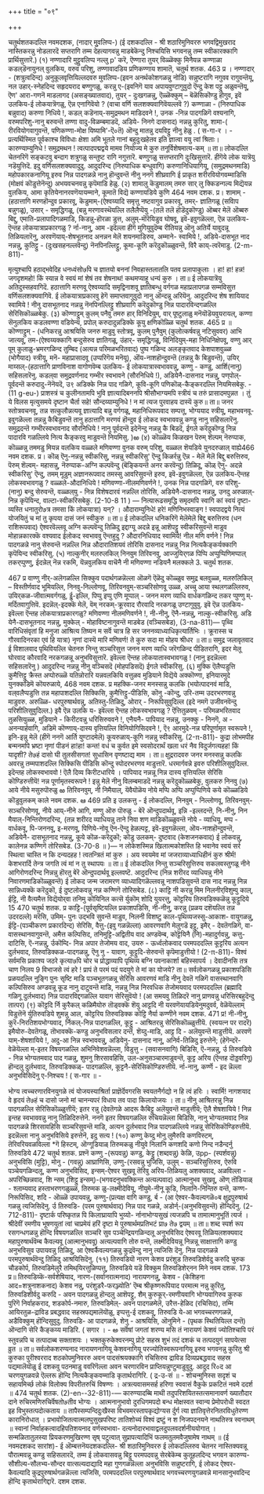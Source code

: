 +++
title = "०९"

+++

चतुर्थशतकदल्लि नवमदशक, 
(नादार् मुुवलिप्प-) 
(ई दशकदल्लि - श्री शठारिमुनिवररु भगवद्विमुखराद नास्तिकरन्नु नोडलारदॆ सप्तरागि तम्म देहत्यागवन्नु माडबेकॆन्दु निश्चयिसि भगवनन्नु तम्म स्वीकारक्कागि प्रार्थिसुत्तारॆ.) 
(१) नण्णादारि मुट्टुवलिप्प नल्लु p' करॆ, 
ऎण्णारा तुयर् विळ्ळॆक्कु मिनैयन्न 
कण्णाळा कडल्‌डॆनायुनल्‌ 
वुलकिय, 
वरुव परिशु, 
तण्णावादडिय प्रणिकण्णाय शामातॆ, 
चतुर्थ शतक. 
463 
प्र । नण्णादार् - (शत्रुत्वदिन्द) अनुकूलवृत्तियिल्लदवरु मुवलिप्प-(इवन अनर्थकोशगळन्नु नोडि) सन्नुष्टरागि नगुवव रागुवन्तॆयू, नल उहार्-स्नेहदिन्द सहृदयराद बण्णुगळु, करन्नु ए-(इवनिगॆ याव अपायवुण्टागुवुदो ऎन्दु केश पट्टु अळुवन्तॆयू, ऎण' आरा-गणनॆ माडलागद (असङ्ख्यातवाद), तुयर् - दुःखगळन्नु, ऎळ्ळॆक्कुम् – बॆळॆसिकॊण्डु होगुव, इवॆ उलकिय-ई लोकयात्रॆगळु, ऎन्न एनागिवॆयो ? (वाचा वर्णि सलशक्यवागिवॆयल्लवॆ ?) कण्णाळा - (निरुपाधिक बन्नुवाद) करुणा निधिये !, कडल् कडॆनाय्-समुद्रमथन माडिदवने !, उनक -निन्न पादगळिगॆ वश्यनागि, वरुमपरिशु-नानु बरुवन्तॆ तण्णा वादु-विळम्बमाडदॆ, अडिये- निनगे दासनाद) नन्नन्नु कुरितु, शामा-( रीरवियोगवागुवन्तॆ, पणिकण्णा-मोक्ष यिष्यामि'-ऎ०तॆ) ऒन्दु मातन्नु दयविट्टु नीनु हेळु . 
( स-गा-र । - 
प्रत्यर्थिस्मित पूर्वकाश्च विविधाः क्षेशा अमि भूतले गानां बहुदुःखहेतव इति ज्ञात्वा वयु त्वां श्रिताः। कारुण्याम्युनिधे ! समुद्रमथन ! त्वत्पादपद्मद्वये मामव नियोज्य मे कुरु तनूर्विशेषमात्य-कम् ॥ 
ता॥ लोकदल्लि चेतनरिगॆ सङ्कटवु बन्दाग शत्रुगळु सन्तुष्ट रागि नगुत्तारॆ. बण्णुगळु सत्तप्तरागि दुःखिसुत्तारॆ. हीगॆये लोक यात्रॆयु नडॆयुत्तिदॆ. इदु वर्णिसलशक्यवादुदु. आदुदरिन्द (निरुपाधिक बन्धुवागि) करुणानिधियागियू, (समुद्रमथनमाडि) महोपकारकनागियू इरुव निन्न पादगळन्ने नानु हॊन्दुवन्तॆ नीनु ननगॆ शीघ्रवागि ई प्राकृत शरीरवियोगवम्माडिसि (मोक्षवं कॊडुत्तेनॆन्दु) अभयवचनवन्नु कृपॆमाडि हेळु. 
(२) शामालु कॆडुमालम् तमरु सार् 
लु 
क्किडन्गल्य मिद्यॆयन्न वुलकिय, आमा कृतियेनानरवणॆयायम्माने, कूमातॆ विद्यॆ कण्णायडिये कुणि 
464 
नवम दशक. 
प्र। शामाम् - (हठात्तागि मरणहॊन्दुव प्रकारवू, कॆडुमाम्-(ऐश्वय्यादि समृत्तु नष्टवागुव प्रकारवू, तमर्- ज्ञातिगळू (सविाप बन्नुगळू), उसार् - समृद्धिगळू, (बन्नु मरणावस्थॆयल्लि तलैलैप्पॆयु -(तलॆ तलॆ हॊडॆदुकॊण्डु) ऒब्बर मेलॆ ऒब्बरु बिद्दु, एमाति-प्रलापादिगळमाडि, किडन्नु-हॊरळा डुत्त, अलुम्-मॊरॆयिडुव घोषवू, इवॆ-इवुगळॆल्ला, ऎन्न उलकिय-ऎन्तह लोकयात्राप्रकारगळु ? र्ना-नानु, आम 
-इदॆल्ला हीगॆ मुगियुवुदॆम्ब रीतियन्नु ऒनु अतिर्ये यावुदन्नू तिळियलारॆनु, अरवणॆयाय्-शेषभूतनाद अनन्नन मेलॆ शयनमाडिरुव, अम्माने- स्वामिये !, अडिये-दासभूत नाद नन्नन्नु, कुतिट्टु - (दुःखसहनल्लवॆन्दु) नॆनपिनल्लिट्टु, कूमा-कूगि करॆदुकॊळ्ळुवन्तॆ, विरै काय्-त्वरॆमाडु. 
(2-m-811)- 

मृत्युश्चापि हठाद्भवेदिह धनध्वंसो७पि च ज्ञातयो बननां निवहास्तलातलि पतव प्रलापाकुलाः । हा! हा! हन्न! जगदृशमहो! किं स्यान्न वे स्वयं मां शेषं तव शेषनाथ! कथमप्याहू धन्यं कुरु । 
ता॥ ई लोकयात्रॆयु अतिदुस्सहवागिदॆ. हठात्तागि मरणवू ऐश्वय्यादि समृद्विनाशवू ज्ञातिबन्धु वर्गगळ महाप्रलापगळ सम्मविसुत्त वर्णिसलशक्यवागिवॆ. ई लोकयात्राप्रकारवु हेगॆ समाप्तवागुवुदो नानु ऒन्दन्नू अरियॆनु. आदुदरिन्द शेष शायियाद स्वामिये ! नीनु दासभूतनाद नन्नन्नु नॆनपिनल्लिट्टु शीघ्रवागि करॆदुकॊण्डु निन्न पादारविन्दगळल्लि सेरिसिकॊळ्ळबेकु. 
(३) कॊण्णाट्टुम् कुलम् पनैवु 
तमरु हार् विनिदियुम्, 
वार् पूष्टुलाळु 
मनॆयॊडॆयवुयरायल्, 
कण्णा सॆनुलकिय कडलवण्णा वडियेन्य, प्रपोल् करुदादुन्नडिक्के कूयु क्षणिकॊळ्ळि 
चतुर्थ शतक. 
465 
प्र ॥ कॊण्णाट्टुम् - (धनिकरन्नु आश्रयिसि जनरु माडुवु स्तोत्रवू, कुलम् पुनैवुम् (कुलोत्कर्षवन्नु नटिसुववर) आभि जात्यवू, तम‌-(ऐश्वय्यक्कागि बन्दुसेरुव ज्ञातिगळू, उंहार्- समृद्धिगळू, विनिदियुम्-महा निधिनिक्षेपवू, वण्णु आर् पूम् कुलाळु-भ्रमरगळिन्द तुम्बिद (अत्यन्न परिमळभरितवाद) पुष्प गळिन्द अलङ्कृतवाद केशपाशवुळ्ळ (भोगैयाद) स्त्रीयू, मनॆ- महाप्रासादवू (उप्परिगॆय मनॆयू), ऒंय-नाशहॊन्दुवन्तॆ (तन्नन्नु कै बिडुवन्तॆ), उयिर् माय्सल्-(हठात्तागि प्राणविनाश वागोणवॆम्ब उलकिय- ई लोकयात्रास्वभाववन्नु, कण्णु - कण्डु, आर्शि(नानु) सहिसलारॆनु. कडल्‌वा समुद्रवर्णनाद गम्भीर स्वभावने (सौरनिधिये !), अडियेनै-दासनाद नन्नन्नु, पण्‌पोल्-पूर्वदन्तॆ करुदादु-नॆनॆयदॆ, उ९ अडिक्के निन्न पाद गळिगे, कूवि-कूगि पणिकॊळ्-कैङ्करदल्लि नियमिसबेकु. 
-(11 g-eu-) 
प्राशस्त्रं च कुलीनतामपि भुवि ज्ञात्यादिबननपि श्रीसौभाग्यमपि स्त्रीयं च तरुं प्रासादमपुन्नत । तुं ये विलस मृत्युसमये दृष्टान चैर्ता सहे! सौन्दय्याम्युनिधे ! न मां त्यज पुरवाहय दास्यॆ कुरु॥ 
ता॥ जनर स्तोत्रवचनवू, तन्न सत्कुलौन्नत्यवू ज्ञात्यादि बन्नु वर्गगळू, महानिधिरूपवाद सम्पत्तू, भोग्ययाद स्त्रीयू, महाभवनवू-इवुगळॆल्ला तन्नन्नु कैबिडुवन्तॆ तानु हठात्तागि मरणवं हॊन्दुव ई लोकद स्वभाववन्नु कण्डु नानु सहिसलारॆनु. समुद्रदन्तॆ गम्भीरस्वभावनाद सौरनिधिये ! नानु पूर्वदन्तॆ इदेनॆन्दु नन्नन्नु कै बिडदॆ, ईगले करॆदुकॊण्डु निन्न पादारवि गळल्लिये नित्य कैङ्करवु माडुवन्तॆ नियमिसु. 
)ఱ 
(४) कॊळ्ळॆय किळ‌खन पॆरुम् शॆल्पम् नॆरुप्पाक, 
कॊळ्ळन्नु तममडु मियन्न वलकिय वळ्ळले मणिवण्णा वुनक वरुम् परिशु, वळ्ळल शॆयडिये युनदरुळाल् वाह्ये466 
नवम दशक. 
प्र। कॊळ् ऎनु-नन्नन्नु स्वीकरिसु, नन्नन्नु स्वीकरिसु' ऎन्दु किळर्रन्नु ऎन्न - मेलॆ मेलॆ बिद्दु बरुत्तिरुव, पॆरुम् शॆल्वम्- महासन्नु, नॆरुप्पाक-अग्नि कल्पवॆन्दु (बॆङ्कियन्तॆ अनर करवॆन्दु) तिळिदू, कॊळ् ऎनु- अदन्ने स्वीकरिसु' ऎन्दु, तमम् मूडुम् अज्ञानरूपवाद तमस्सु आवरिसुवन्तॆ इरुव, इवॆ-इवुगळॆल्ला, ऎन्न उलकिय-ऎन्तह लोकस्वभावगळु ? वळ्ळले-औदा‌निधिये ! मणिवण्णा-नीलमणिवर्णने !, उनक निन्न पादगळिगॆ, वरु परिशु-(नानु) बन्दु सेरुवन्तॆ, वळ्ळल्‌यु - निन्न विशेषदारवं नन्नल्लि तोरिसि, अडियेनै-दासनाद नन्नन्नु, उनदु अरुळाल्-निन्न कृपॆयिन्द, वाल्टा-स्वीकरिसबेकु. 
(2-10-8 11 ) — 
नित्यारूढसमृद्धि समृदमपि स्वागि कां स्वयं दृष्टा-व्यस्ति धनातुरो७त्र तमसा किं 
लोकयात्रा) यन्? । औदाराम्युनिधे! हरे! मणिनिभस्वाङ्ग ! स्वपादद्वये नित्यं योजयितुं च मां तु कृपया दासं जनं 
स्वीकुरु ॥ 
ता॥ ई लोकदल्लि धनिकरिगॆ मेलॆमेलॆ बिद्दु बरुत्तिरुव (धन राशिरूपवाद) ऐश्वरवॆल्लवू अग्नि कल्पवॆन्दु तिळिदु इद्दाग्यू अदन्ने इन्नू आशॆपट्टु स्वीकरिसुवन्तॆ माडुव मोहान्नकारक्कॆ वश्यवाद ईलोकद स्वभाववु ऎन्तहुदु ? औदारनिधियाद स्वामिये! नील मणि वर्णने ! निन्न पादगळन्ने नानु सेरुवन्तॆ नन्नल्लि निन्न औदारातिशयवं तोरिसि दासनाद नन्नन्नु निन्न नित्यकैङ्कर्यक्कागि कृपॆयिन्द स्वीकरिसु. 
(५) नाल्कुनीर् मलरुलकिल् निनवुम तिरिवनवु, 
आज्जुयिर्‌गळ पिप्पि अप्पुप्पिणिमप्पाल् 
तकर्‌प्पुण्णु, 
ईदन्नेल् नॆन्न रकमि, यॆन्नवुलकिय वाचॆनै नी मणिवण्णा नडियनै मलक्कले 
3. 
चतुर्थ शतक. 

467 
प्र वाण्णु नीर्-अलॆगळल्लि सिक्कुव पदार्थगळन्नॆल्ला ऒळगॆ ऎळॆदु कॊळ्ळुव समुद्र बलवुळ्ळ, मलरुलिकिल् – विस्तीर्णवाद भूमियल्लि, निनवु-निल्लोणवू, तिरिवनवुम्-सञ्चरिसोणवू उळ्ळ, अच्चु आया स्थलगळल्लिरुव, उयिर्‌कळ-जीवात्मवर्गगळु, ईु-इल्लि, पिप्पु इप्पु एणि मूप्पाल् - जनन मरण व्याधि वार्धकगळिन्द तकर प्पुण्णु म्-मर्दितवागुत्तिवॆ. इदन्नॆल्-इदक्कॆ मेलॆ, वॆम् नरकम्-क्रूरवाद रौरवादि नरकगळू उण्टागुवुवु. इवॆ ऎन्न उलकिय-इवॆल्ला ऎन्तह लोकयात्राप्रकारगळु? मणिवण्णा नीलमणिवर्णने !, नी-नीनु, ऎनै-नन्नन्नु, नाल्कु-स्वीकरिसु. अडि येनै-दासभूतनाद नन्नन्नु, मुक्केल् - मोहाविष्टनागुवन्तॆ माडबेड (वञ्चिसबेड), 
(3-na-811)— 
पृथ्वि वारिधिसंवृतां हि मनुजा आश्रित्य तिष्यन म सर्वॆ चात्र हि सर जननव्याध्याधिकृत्यार्तिभिः । क्रूरास्स च गौरवादिनरका एवं हि यात्रा) नृणां दास्यॆ मारि मणिवर्ण! ते कुरु सदा मा मोहय श्रीधर ॥ 
ता॥ समुद्र जलावृतवाद ई विशालवाद पृथिवियल्लि चेतनरु निन्तु सञ्चरिसुत्त जनन मरण व्याधि जरॆगळिन्द पीडितरागि, इदर मेलू घोरवाद कौरवादि नरकगळन्नू अनुभविसुत्तारॆ. इवॆल्ला ऎन्तह लोकयातास्वभावगळु ! (नानु इदन्नॆल्ला सहिसलारॆनु ) आदुदरिन्द नन्नन्नु नीनु वञ्चिसदॆ (मोहपडिसदॆ) ईगले स्वीकरिसु. 
(६) मुक्कि ऎलैप्पडुत्ति कुमैत्तिट्टु क्रैस्त‌ अप्पोरुळ्ळॆ यतिन्नोरारि यन्नवलकियि वत्तुळव मुडियाने विद्यॆये अक्कॊण्णा, इनियारमुदे 
युनक्कडिमॆ 
कॊयरुळाये, 
468 
नवम दशक. 
प्र महक्कि-जनर मनस्सन्नु कलकि (भयोत्पादनवं माडि, वल्‌वलैप्पडुत्ति तन्न महापाशदल्लि सिक्किसि, कुमैत्तिट्टु-पीडिसि, कॊनु -कॊन्दु, उरि-तम्म उदरभरणवन्नु माडुवरु. अरुळ्ळि- धरपुरुषार्थवन्नु, अतिस्तु-तिळिदु, ओरार् - निरूपिसुवुदिल्ल (इदे नमगॆ उजीवनवॆन्दु परिशीलिसुवुदिल्ल.) इवै ऎन्न उलकि य- इवॆल्ला ऎन्तह लोकस्वभावगळु ? ऎत्तितुळवम् - परिमळभरितवाद तुळसियुळ्ळ, मुडियाने - किरीटवन्नु धरिसिरुववने !, एनैयनै- पापियाद नन्नन्नु, उनक्कु - निनगॆ, अ - अनन्यार्हवागि, अडिमॆ कॊण्णाय्-दास्य वृत्तियल्लि विनियोगिसिदवने !, ऎ९ आरमुदे-नन्न परिपूर्णामृत स्वरूपने !, इनि-इन्नु मेलॆ (हीगॆ ननगॆ आर्ति युण्टादमेलॆ) कूयरुळाय्-कूगि नन्नन्नु स्वीकरिसु. 
(2-π-811)- 
कुद्रा लोभमपीह बन्मनमपि भ्रष्टा नृणां पीडनं हा!हा! कन्त! वधं च कुर्वत इमे स्वसोदरार्थं खला धरं नैव विदुर्जगत्यहह! किं यादृशी? ते७हं 
दासो घी तुलसीसगत! सुधासिन 
वृणष्टाद्य 
माम । 
ता॥ क्षुद्ररादवरु जनर मनस्सन्नु कलकि अवरन्नु तम्मपाशदल्लि सिक्किसि पीडिसि कॊन्दु स्पोदरभरणव माडुत्तारॆ. धरमार्गवन्ने इवरु परिशीलिसुवुदिल्ल. इदॆन्तह लोकस्वभाववो ! ऎलै दिव्य किरीटधारिये । पापियाद नन्नन्नू निन्न दास्य वृत्तियल्लि सेरिसि कॊण्डिरुत्तीयॆ! नन्न पूर्णामृतस्वरूपने ! इन्नु मेलॆ नीनु विलम्बमाडदॆ नन्नन्नु करॆदुकॊळ्ळबेकु, 
वुलकरु निनवु 
(७) आये 
नीये मसुरुपॊरुळु 
ఱ 
तिरिवनवुम्, नी निमैयाल्, 
यॆवैयॊळॆय 
नोये मप्पि अप्पि अप्पुप्पिणिये 
कये कॊळ्ळडिये कॊडुवुलकम् काले 
नवम दशक. 
ఆ 
469 
प्रति इ उलकत्तु - ई लोकदल्लि, निनवुम् - निल्लोणवू, तिरिवनवुम्-सञ्चरिसोणवू, नीये आय्-नीने आगि, मण्णु ऒरु पॊरुळु - बेरॆ ऒन्दुपदार्थवू, इन्नि -इल्लदन्तॆ, नि-नीनु, निन मैयाल्-निन्तिरोणदरिन्द, (तन्न शरीरद व्याधियन्नु ताने निवा शण माडिकॊळ्ळुवन्तॆ नोये - व्याधियू, मप्प - वार्धकवू, पि-जननवू, इ-मरणवू, पिणिये-नोवू ऎन-ऎन्दु हेळल्पट्ट, इवॆ-इवुगळॆल्ला, ऒय-नाशहॊन्दुवन्तॆ, अडियेनै- दासभूतनाद नन्नन्नु, कूये कॊळ-करॆदुकॊ; कॊडु उलकम्- दुष्टवाद (केशजनकवाद) ई लोकवन्नु, कालेनन्न कण्णिगॆ 
तोरिसबेड. 
(3-70-8 ॥ )— 
न 
लोकेशस्मिन्न खिलात्मकोशस्ति हि भवानेव स्वयं सर्र स्थित्वा चास्ति न कि दन्यदहह ! त्वतन्त्रितं मां कुरु । अय स्वयमेव मां जजराव्याध्याधिहीनं कुरु श्रीर्म! केशभरार्दि तेन्त्र जगति त्वं मां न तु स्थापयः ॥ 
ता॥ ई लोकदल्लि निन्तु सञ्चरिसुत्तिरुव सकलवस्तुगळू नीने आगिरोणदरिन्द निन्नन्नु हॊरतु बेरॆ ऒन्दुपदार्थवू इल्लवष्टॆ. आदुदरिन्द (निन्न शरीरद व्याधियन्नु नीने निवारणमाडिकॊळ्ळुवन्तॆ) ई लोकद जन्म जरामरण व्याध्यादिगळॆल्लवन्नू नाशपडिसुवन्तॆ दास नाद नन्नन्नु निन्न सान्निध्यक्कॆ करॆदुकॊ, ई दुष्टलोकवन्नु नन्न कण्णिगॆ तोरिसबेड. 
(८) काट्टि नी करन्नु मिम निलनीर्‌विशुम्पु काल्, ईट्टि, नी वैत्यमैत्त विद्यॆयोर्‌वा तनिमु कॊयिनिल कत्सॆ 
र्युकॊम् 
शोदि युयरत्तु, 
कॊट्टरिय तिरुवडिक्कळॆन्नु कूट्टुदिये 
15 
470 
चतुर्थ शतक. 
प्र काट्टि-(पूर्वसृष्टियल्लि प्रकाशपडिसि, नी-नीनु, करन्नु (प्रळय दशॆयल्लि तन्न उदरदल्ले) मरॆसि, उमिम्- पुनः उद्भवि सुवन्तॆ माडुव, निलनी‌ विशष्टु काल-पृथिव्यजस्सु-आकाश- वायुगळन्नु, ईट्टि-(पञ्चीकरण प्रकारदिन्द) सेरिसि, वैत्तु-(इवु गळन्नॆल्ला) आवरणवागि मेलुगडॆ इट्टु, इमैर् - देवतॆगळिगॆ, वा-वासस्थानवागुवन्तॆ, अमैत्त कल्पिसिद, तनिमुट्टि-अद्वितीय वाद अण्डवॆम्ब, कोट्टॆयिनै (नि)-महादुर्गवन्नु, कत्तु- दाटिसि, ऎ-नन्नन्नु, र्उकॊम्दि- निन्न अपार तेजोमय वाद, उयरु - ऊर्ध्वलोकवाद परमपददल्लि कूट्टरिय अत्यन दुर्लभवाद, तिरुवडिक्कळ-पादगळन्नु, ऎनु नु - यावाग, कूट्टुदि-सेरुवन्तॆ कृपॆमाडुत्तीयो ! 
(2-π-811)- 
विश्वं सर्वमसि प्रकाश्य जठरे कृत्या७पि चोर च प्रोद्धाव्यापि पृथिव्य बग्नि पवनाकार्शा बहिस्सापर्य । देवादीनसि तत्र चाण निलय 9 विभाजसे त्वं हरे ! प्रापं ते परमं पदं पदयुगे ते मां का योजये? 
ता॥ सर्वलोकगळन्नू प्रकाशपडिसि प्रळयदल्लि नुङ्गि पुनः सृष्टि माडि पञ्चभूतगळन्नू सेरिसि आवरणवं माडि नीनु देवतॆ गळिगॆ वासस्थानवागि कल्पिसिरुव अण्डवन्नू कूड नानु दाटुवन्तॆ माडि, नन्नन्नु निन्न निरवधिक तेजोमयवाद परमपददल्लि (ब्रह्मादि गळिगू दुर्लभवाद) निन्न पादारविद्दगळल्लि यावाग सेरिसुवॆयो ! (आ समयवु तिळिदरॆ नानु प्राणवन्नु धरिसिरबहुदॆन्दु तात्पर) 
(९) कॊट्टदि र्नि कुरैकल् कळिमैयोरु 
तॊड्‌वक्कॆ शॆयु आट्टदि नी यरवणॆयायडियेनुमदुवर्व, वेळॆयॆल्लाम् विडुत्तॆनॆ र्युतिरुवडिये 
शुमन्नु आल, 
कॊट्टरिय तिरुवडिक्क कॊट्टि नैर्या कण्णीने 
नवम दशक. 
471 
प्र! नी-नीनु, कुरॆ-निरतिशयभोग्यवाद, र्निकल्-निन्न पादगळल्लि, कूट्टु - आश्रितरन्नु सेरिसिकॊळ्ळुत्तीयॆ. (स्वयत्न पर रादरॆ) इमैयोरु-देवतॆगळू, तॊभावक्कॆ-कण्डु अनुभविसलार दन्तॆ, शॆय्दु-माडि, आट्ट दि - अलॆयुवन्तॆ माडुत्तीयॆ. अरवणॆ याम्-शेषशायिये !, अदु-आ निन्न स्वभाववन्नु, अडियेनु- दासनाद नानू, अनिर्व-तिळिदु इरुत्तेनॆ; (हेगॆन्दरॆ- वेळॆयॆल्ला म्-इतर विषयगळल्लि अभिनिवेशवन्नॆल्ला, विडुत्तु - (सवासनवागि) बिडिसि, ऎ-नन्नन्नु, र्उ तिरुवडिये - निन्न भोग्यतमवाद पाद गळन्नु, शुमनु शिरसावहिसि, उल-अनुसञ्चारमाडुवन्तॆ, कूट्ट अरिय (ऎन्तह दॊड्डवरिगू) हॊन्दलु दुर्लभवाद, तिरुवडिक्कळ्- पादगळल्लि, कूट्टनै-सेरिसिकॊण्डिरुत्तीयॆ. र्ना-नानु, कर्ण्णॆ - इद न्नॆल्ला अनुभविसिदॆनु ए-निश्चय ! 
( स-गार ॥ - 

भोग्य त्वच्चरणारविनयुगळे त्वं योजयस्याश्रिर्ता प्राज्ञॆर्दॆवगरसि स्वयतनैर्गद्यो न हि त्वं हरिः । स्वार्मि! नागशयाद वे हृदयं ते७हं च दासो जनो मां चानन्यपरं विधाय तव पादा किलायोजयः । 
ता॥ नीनु आश्रितरन्नु निन्न पादगळल्लि सेरिसिकॊळ्ळुत्तीयॆ; इतर रन्नु (देवतॆगळे आदरू कैबिट्टु अलॆयुवन्तॆ माडुत्तीयॆ; ऎलै शेषशायिये ! निन्न इन्तह स्वभाववन्नु नानु तिळिदिरुत्तेनॆ. ननगॆ इतर विषयगळल्लि रुचियन्नॆल्ला बिडिसि, नानु भोग्यतमवाद निन्न पादगळन्ने शिरसावहिसि सञ्चरिसुवन्तॆ माडि, अत्यन दुर्लभवाद निन्न पादगळल्लिये नन्नन्नू सेरिसिकॊण्डिरुत्तीयॆ. इदन्नॆल्ला नानु अनुभविसिये इरुत्तेनॆ, इदु सत्य ! 
(१०) कण्णु केय्दु मोनु लुमैरुवि 
कणविस्टम्, तॆरिवरियवळविल्ला *गॆ हिस्टम्, ऒग्गूडियाळ् तिरुमकळु नीयुवे निलानि कणशदि‌ कणो निन्द नडैन्दर्नु तिरुवडिये 
472 
चतुर्थ शतक. 
प्रश्नॆ कण्णु -(रूपवन्नु) कण्डु, केट्टु (शब्दवन्नु) केळि, उpp- (स्पर्शवन्नु) अनुभविसि (मुट्टि), मोनु - (गवन्नु) आघ्राणिसि, उण्णु-(रसवन्नु भुजिसि, उलुम् - सञ्चरिसुत्तिरुव, ऐरुवि पञ्चेयगळिन्दलू, कण्ण अनुभविसिद, इन्सम्-ऐश्वर सुखवू तॆरिवु अरिय-तिळियलु अशक्यवाद, अळविल्ला - अपरिच्छिन्नवाद, शि न्सम् (शिट्टु इन्सम्)-(भगवदनुभवक्किन्त अत्यल्पवाद) आत्मानुभव सुखवू, ऒण् तॊडियाळ् - श्लाम्यवाद हस्ताभरणगळुळ्ळ, तिरुमक ळु-लक्ष्मीदेवियू, नीयुमे-नीनू कूडि, निलानि-निन्तिरु वन्तॆ, कण्ण-निरूपिसिद, शदि‌ - ऒळ्ळॆ उपायवन्नु, कण्णु-(प्रत्यक्ष वागि कण्डु, र्ब - (आ ऐश्वर-कैवल्यगळॆ०ब क्षुद्रपुरुषार्थ गळन्नु त्यजिसिदॆनु. र्उ तिरुवडि- (परम पुरुषार्थवाद) निन्न पाद गळन्ने, अडोर्न्-(अनुभविसुवन्तॆ) हॊन्दिदॆनु. 
(2-712-811)- 
दृष्टार्क परिष्कृतन्न पि किलाघ्रायापि भुय्यो- र्नानाभोग्यसुखं त्यजन्नपि च तामात्मानुभूतिं त्यर्ज । श्रीदेवीं रमणीय भूषणयुतां त्वां चाप्रमेयं हरिं दृष्टा मे पुरुषार्थमप्रतिभटं प्रा७ 
ते७ 
द्वयम् ॥ ता॥ शब्द स्पर्श रूप रसगन्धगळन्नु हॊन्दि विषयगळल्लि सञ्चरि सुव पञ्चेन्द्रियगळिन्दलू अनुभविसिद ऐश्वरवू तिळियलशक्यवाद महापुरुषार्थवॆम्ब कैवल्यवू (आत्मानुभववू) अत्यल्पवागि तोरु वन्तॆ, लक्ष्मीदेवियन्नू निन्नन्नू साक्षात्तागि कण्डु अनुभविसुव उपायवन्नु तिळिदु, आ ऐश्वर्कैवल्यगळन्नु कुद्रवॆन्दु नानु त्यजिसि दॆनु. निन्न पादगळन्ने परमपुरुषार्थवॆन्दु तिळिदु आश्रयिसिदॆनु. (११) तिरुवडियॊ नारण केशव प्ररंशुड 
तिरुवडिशेर्वदु करुदि चुरुक‌ 
चौडकोर्प, 
तिरुवडिमेलुरै 
तमिथ्‌यिरत्तुळिप्पत्तु, 
तिरुवडिये यडॆ विक्कुम तिरुवडिशेर्‌नन मिने 
नवम दशक. 
173 
प्र॥ तिरुवडिय्कॆ-सर्वशेषियाद, नारण-(सर्वानरात्मनाद) नारायणनन्नु, केशव - (केशिहना आद=शत्रुनाशकनाद) केशव नन्नु, परंशुडरै-फरञ्ज्योति' ऎम्ब श्रीकृष्णरूपियाद परमात्म नन्नु कुरितु, तिरुवडिशीर्वदु करुदि - अवन पादगळन्नु हॊन्दलु आशॆपट्टु, शैम् कुरुकूर्-रमणीयवागि भोग्यवागिरुव कुरुक पुरिगॆ निर्वाहकराद, शडकोर्प-नमारु, तिरुवडिमेल्- अवन पादगळमेलॆ, उरैत्त-हेळिद (रचिसिद), तम्मि आयिरतुळ-द्राविड प्रबद्धवाद सहस्रपद्यमालॆयॊळु, इप्पत्तु-ई दशकवू, तिरुवडि ये-आ भगवच्चरणगळन्नॆ, अडैविक्कुम् हॊन्दिसुवुदु. तिरुवडि- आ पादगळन्ने, शे‌नु - आश्रयिसि, ऒनुमिने - (पृथक स्थितियिल्ल दन्तॆ) ऒन्दागि सेरि कैङ्कय्य माडिरि. 
( सगार । - 
అ 
सर्वॆषां जगतां शरण्य मसि तं नारायणं केशवं ज्योतिश्चापि परं स्तुवन्नपि च तत्पादाब्ब सक्ताशयः । 
भक्तकुरुकेश्वरनम्पु प्रोटे सहस्र शुभं तदं दशकं च तत्पदयुगं सापयेत्सा व्रुत ॥ 
ता॥ सर्वलोकशरण्यनाद नारायणनागियू केशवनागियू परज्योतिस्वरूपनागियू इरुव भगवनन्नु कुरितु श्री कुरुका पुरीश्वरराद शठकोपमुनिवररु अवन पादसंश्रयक्कागि रचिसिरुव द्राविड दिव्यप्रबद्धवाद सहस्र पद्यमालॆयॊळु ई दशकवु पठनमाडु ववरिगॆल्ला अवन चरणारविन प्राप्तियन्नुण्टुमाडुवुदु. आदुद रि०द आ चरणयुगळवन्ने ऎल्लरू हॊन्दि नित्यकैङ्कवम्माडि कृतार्थरागिरि. 
( द्र-उ-सं ॥ - 
शोचन्मुनिस्स सदृशं च सहायमिर्च्छ 
लोकं विलोक्य विपरीतरुचिं विषण्णः । अत्रत्यवासमसर्ह हरिणा स्ववासं 
वैकुके प्रकटितं नवमे ददर्श ॥ 
474 
चतुर्थ शतक. 
(2)-en--32-811)-— 
कारुण्यादब्बि माथी तदुपरिशयितस्तत्समानावर्ण ख्यातौदार दाने रुचिरमणिरुचिर्वॆषतो७तीव भोग्यः । आत्मनानुभावो दुरधिगमपदो बन्ध मोक्षस्वत स्वान्य प्रेमोपरोधी स्वदत इह विभुस्तत्पदोत्कताय ॥ 
तापैस्सम्पन्दिदुःखैस्स विभवमरस्तापकृद्योग्यस र्दुर्ग त्या ज्ञातिवृत्तेरनितरविधुतेरण्ण कारानिरोधात् । प्रभावोजितत्वात्मलघुसुखपरिष्ट तातिशोच्यं विश्वं द्रष्टुं न श निजपदनयने नाथतिस्त्र स्वनाथम् ॥ स्वानां निर्वाहकत्वादहिपतिशयनाद वर्णस्वभावा- दत्यनोदारभावाद्वलदुपलवदर्शनीययोगात् । सन्मळितातुलस्या प्रियकरणमुखिरण्ण सृष् पटुत्वात् सुप्रापत्यादिभिं फलमतुलमवैजुषामेष नाथम् ॥ 
(ई नवमदशकद सारांश)- 
ई ऒम्बत्तनॆयदशकदल्लि- श्री शठारिमुनिवररु ई लोकदल्लिरुव चेतनर नास्तिक्यवन्नू पौरात्मवन्नू कण्डु सहिसलारदॆ, तम्म ई लोकवासवन्नु बिट्टु परमपदवन्नु सेरबेकॆम्ब कुतूहलदिन्द भगवन कारुण्य-सौशील्य-सौलभ्य-सौन्दर वात्सल्यदाद्यादि महा गुणगळन्नॆल्ला अनुभविसि सन्नुष्टरागि, ई लोकद ऐश्वर-कैवल्यादि कुद्रपुरुषार्थगळन्नॆल्ला त्यजिसि, परमपददल्लि परपुरुषार्थवाद भगवच्चरणयुगळवन्ने मानसानुभवदिन्द हॊन्दि कृतार्थरागिद्दारॆ. 
दशम दशक. 
